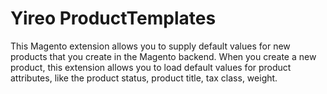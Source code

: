 # Yireo ProductTemplates
This Magento extension allows you to supply default values for new products that you create in the Magento backend.
When you create a new product, this extension allows you to load default values for product attributes, 
like the product status, product title, tax class, weight. 
